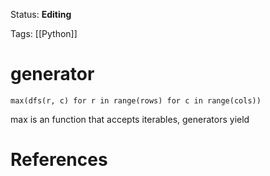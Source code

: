 Status: **Editing**

Tags: [[Python]]

# generator


```
max(dfs(r, c) for r in range(rows) for c in range(cols))
```
max is an function that accepts iterables, generators yield


# References